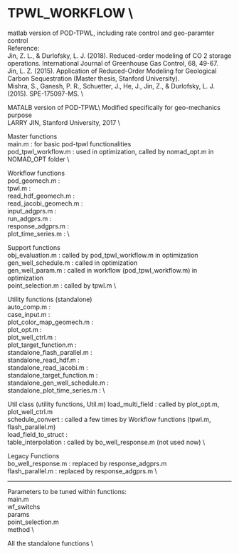 # TPWL_WORKFLOW	\
matlab version of POD-TPWL, including rate control and geo-paramter control	\
Reference: \
Jin, Z. L., & Durlofsky, L. J. (2018). Reduced-order modeling of CO 2 storage operations. International Journal of Greenhouse Gas Control, 68, 49-67. \
Jin, L. Z. (2015). Application of Reduced-Order Modeling for Geological Carbon Sequestration (Master thesis, Stanford University). \
Mishra, S., Ganesh, P. R., Schuetter, J., He, J., Jin, Z., & Durlofsky, L. J. (2015). SPE-175097-MS. \


MATALB version of POD-TPWL\ 
Modified specifically for geo-mechanics purpose \
LARRY JIN, Stanford University, 2017 \

Master functions	\
			main.m 				: for basic pod-tpwl functionalities \
			pod_tpwl_workflow.m 		: used in optimization, called by nomad_opt.m in NOMAD_OPT folder	\

Workflow functions	\
			pod_geomech.m			:	\
			tpwl.m				:	\
			read_hdf_geomech.m		:	\
			read_jacobi_geomech.m		:	\
			input_adgprs.m			:	\
			run_adgprs.m			:	\
			response_adgprs.m		:	\
			plot_time_series.m		:	\

Support functions	\
			obj_evaluation.m		: called by pod_tpwl_workflow.m in optimization	\
			gen_well_schedule.m		: called in optimization	\
			gen_well_param.m		: called in workflow (pod_tpwl_workflow.m) in optimization	\
			point_selection.m		: called by tpwl.m	\

Utility functions (standalone)	\
			auto_comp.m			:	\
			case_input.m			:	\
			plot_color_map_geomech.m	:	\
			plot_opt.m 			:	\
			plot_well_ctrl.m		:	\
			plot_target_function.m 		:	\
			standalone_flash_parallel.m	:	\
			standalone_read_hdf.m 		:	\
			standalone_read_jacobi.m	:	\
			standalone_target_function.m	:	\
			standalone_gen_well_schedule.m  :	\
			standalone_plot_time_series.m	:	\

Util class (utility functions, Util.m)
			load_multi_field 		: called by plot_opt.m, plot_well_ctrl.m	\
			schedule_convert		: called a few times by Workflow functions (tpwl.m, flash_parallel.m)	\
			load_field_to_struct 		:	\
			table_interpolation		: called by bo_well_response.m (not used now)	\

Legacy Functions	\
			bo_well_response.m		: replaced by response_adgprs.m	\
			flash_parallel.m		: replaced by response_adgprs.m	\

---------------------------------------------------------------------------------------
Parameters to be tuned within functions:	\
main.m	\
			wf_switchs	\
			params	\
point_selection.m	\
			method	\

All the standalone functions	\
